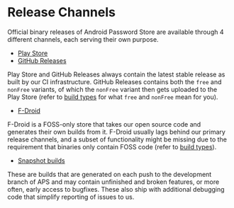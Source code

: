 # Release Channels

Official binary releases of Android Password Store are available through 4 different channels, each serving their own purpose.

- [Play Store]
- [GitHub Releases]

Play Store and GitHub Releases always contain the latest stable release as built by our CI infrastructure. GitHub Releases contains both the `free` and `nonFree` variants, of which the `nonFree` variant then gets uploaded to the Play Store (refer to [build types] for what `free` and `nonFree` mean for you).

- [F-Droid]

F-Droid is a FOSS-only store that takes our open source code and generates their own builds from it. F-Droid usually lags behind our primary release channels, and a subset of functionality might be missing due to the requirement that binaries only contain FOSS code (refer to [build types]).

- [Snapshot builds]

These are builds that are generated on each push to the development branch of APS and may contain unfinished and broken features, or more often, early access to bugfixes. These also ship with additional debugging code that simplify reporting of issues to us.


[play store]: https://play.google.com/store/apps/details?id=dev.msfjarvis.aps
[github releases]: https://github.com/Android-Password-Store/Android-Password-Store/releases
[f-droid]: https://f-droid.org/en/packages/dev.msfjarvis.aps
[build types]: /docs/users/build-types
[snapshot builds]: https://github.com/android-password-store/Android-Password-Store/releases/tag/latest
